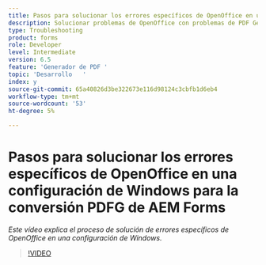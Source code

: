 ```yaml
---
title: Pasos para solucionar los errores específicos de OpenOffice en una configuración de Windows
description: Solucionar problemas de OpenOffice con problemas de PDF Generator en el programa de instalación de Windows.
type: Troubleshooting
product: forms
role: Developer
level: Intermediate
version: 6.5
feature: 'Generador de PDF '
topic: 'Desarrollo   '
index: y
source-git-commit: 65a40826d3be322673e116d98124c3cbfb1d6eb4
workflow-type: tm+mt
source-wordcount: '53'
ht-degree: 5%

---
```



# Pasos para solucionar los errores específicos de OpenOffice en una configuración de Windows para la conversión PDFG de AEM Forms

*Este vídeo explica el proceso de solución de errores específicos de OpenOffice en una configuración de Windows.*

>[!VIDEO](https://video.tv.adobe.com/v/335481?quality=9&learn=on)
